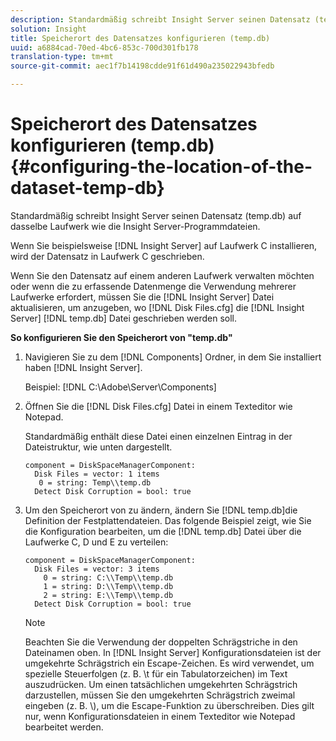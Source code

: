 ```yaml
---
description: Standardmäßig schreibt Insight Server seinen Datensatz (temp.db) auf dasselbe Laufwerk wie die Insight Server-Programmdateien.
solution: Insight
title: Speicherort des Datensatzes konfigurieren (temp.db)
uuid: a6884cad-70ed-4bc6-853c-700d301fb178
translation-type: tm+mt
source-git-commit: aec1f7b14198cdde91f61d490a235022943bfedb

---
```



# Speicherort des Datensatzes konfigurieren (temp.db){#configuring-the-location-of-the-dataset-temp-db}

Standardmäßig schreibt Insight Server seinen Datensatz (temp.db) auf dasselbe Laufwerk wie die Insight Server-Programmdateien.

Wenn Sie beispielsweise [!DNL Insight Server] auf Laufwerk C installieren, wird der Datensatz in Laufwerk C geschrieben.

Wenn Sie den Datensatz auf einem anderen Laufwerk verwalten möchten oder wenn die zu erfassende Datenmenge die Verwendung mehrerer Laufwerke erfordert, müssen Sie die [!DNL Insight Server] Datei aktualisieren, um anzugeben, wo [!DNL Disk Files.cfg] die [!DNL Insight Server] [!DNL temp.db] Datei geschrieben werden soll.

**So konfigurieren Sie den Speicherort von &quot;temp.db&quot;**

1. Navigieren Sie zu dem [!DNL Components] Ordner, in dem Sie installiert haben [!DNL Insight Server].

   Beispiel: [!DNL C:\Adobe\Server\Components]

1. Öffnen Sie die [!DNL Disk Files.cfg] Datei in einem Texteditor wie Notepad.

   Standardmäßig enthält diese Datei einen einzelnen Eintrag in der Dateistruktur, wie unten dargestellt.

   ```
   component = DiskSpaceManagerComponent:
     Disk Files = vector: 1 items
      0 = string: Temp\\temp.db
     Detect Disk Corruption = bool: true
   ```

1. Um den Speicherort von zu ändern, ändern Sie [!DNL temp.db]die Definition der Festplattendateien. Das folgende Beispiel zeigt, wie Sie die Konfiguration bearbeiten, um die [!DNL temp.db] Datei über die Laufwerke C, D und E zu verteilen:

   ```
   component = DiskSpaceManagerComponent:
     Disk Files = vector: 3 items
       0 = string: C:\\Temp\\temp.db
       1 = string: D:\\Temp\\temp.db
       2 = string: E:\\Temp\\temp.db
     Detect Disk Corruption = bool: true
   ```

   >[!NOTE]
   >
   >Beachten Sie die Verwendung der doppelten Schrägstriche in den Dateinamen oben. In [!DNL Insight Server] Konfigurationsdateien ist der umgekehrte Schrägstrich ein Escape-Zeichen. Es wird verwendet, um spezielle Steuerfolgen (z. B. \t für ein Tabulatorzeichen) im Text auszudrücken. Um einen tatsächlichen umgekehrten Schrägstrich darzustellen, müssen Sie den umgekehrten Schrägstrich zweimal eingeben (z. B. \\), um die Escape-Funktion zu überschreiben. Dies gilt nur, wenn Konfigurationsdateien in einem Texteditor wie Notepad bearbeitet werden.

